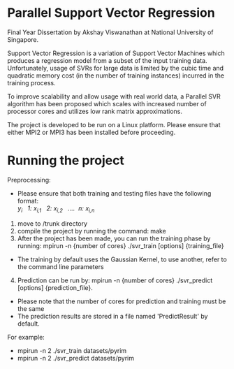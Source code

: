 Parallel Support Vector Regression
==================================

Final Year Dissertation by Akshay Viswanathan at National University of Singapore.

Support Vector Regression is a variation of Support Vector Machines which produces a regression model from a subset of the input training data. Unfortunately, usage of SVRs for large data is limited by the cubic time and quadratic memory cost (in the number of training instances) incurred in the training process.  

To improve scalability and allow usage with real world data, a Parallel SVR algorithm has been proposed which scales with increased number of processor cores and utilizes low rank matrix approximations. 

The project is developed to be run on a Linux platform. Please ensure that either MPI2 or MPI3 has been installed before proceeding.

Running the project
=================== 

Preprocessing:
* Please ensure that both training and testing files have the following format:
 <br/><em>y<sub>i</sub>&nbsp;&nbsp;&nbsp;1:&nbsp;x<sub>i,1</sub>&nbsp;&nbsp;&nbsp;2:&nbsp;x<sub>i,2</sub> &nbsp;&nbsp;....&nbsp;&nbsp;n: x<sub>i,n</sub></em>

1. move to /trunk directory
2. compile the project by running the command: make
3. After the project has been made, you can run the training phase by running: mpirun -n {number of cores} ./svr_train [options] {training_file}
  * The training by default uses the Gaussian Kernel, to use another, refer to the command line parameters
4. Prediction can be run by: mpirun -n {number of cores} ./svr_predict [options] {prediction_file}.
  * Please note that the number of cores for prediction and training must be the same
  * The prediction results are stored in a file named 'PredictResult' by default.
  
For example:
* mpirun -n 2 ./svr_train datasets/pyrim
* mpirun -n 2 ./svr_predict datasets/pyrim
